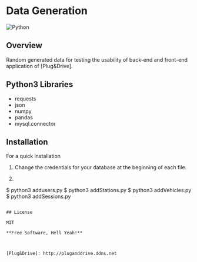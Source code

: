 # Data Generation

![Python](https://img.shields.io/badge/python-v3.6+-blue.svg)
## Overview

Random generated data for testing the usability of back-end and front-end application of [Plug&Drive].

## Python3 Libraries
- requests
- json
- numpy
- pandas
- mysql.connector


## Installation
For a quick installation 

1. Change the credentials for your database at the beginning of each file.

2.  ```bash
   $ python3 addusers.py
   $ python3 addStations.py
   $ python3 addVehicles.py
   $ python3 addSessions.py
   ```

## License

MIT

**Free Software, Hell Yeah!**



   [Plug&Drive]: http://pluganddrive.ddns.net



